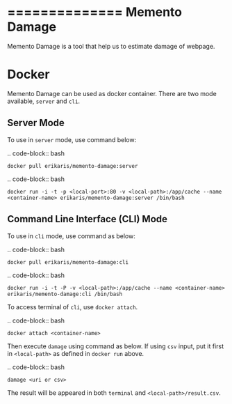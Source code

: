 ==============
Memento Damage
==============

Memento Damage is a tool that help us to estimate damage of webpage.

Docker
======

Memento Damage can be used as docker container. There are two mode available, ``server`` and ``cli``. 

Server Mode
-----------

To use in ``server`` mode, use command below:

.. code-block:: bash

    docker pull erikaris/memento-damage:server
    
.. code-block:: bash

    docker run -i -t -p <local-port>:80 -v <local-path>:/app/cache --name <container-name> erikaris/memento-damage:server /bin/bash

Command Line Interface (CLI) Mode
---------------------------------

To use in ``cli`` mode, use command as below:

.. code-block:: bash

    docker pull erikaris/memento-damage:cli
    
.. code-block:: bash

    docker run -i -t -P -v <local-path>:/app/cache --name <container-name> erikaris/memento-damage:cli /bin/bash

To access terminal of ``cli``, use ``docker attach``.

.. code-block:: bash

    docker attach <container-name>
    
Then execute ``damage`` using command as below. If using ``csv`` input, put it first in ``<local-path>`` as defined in ``docker run`` above.

.. code-block:: bash

    damage <uri or csv>
    
The result will be appeared in both ``terminal`` and ``<local-path>/result.csv``.
